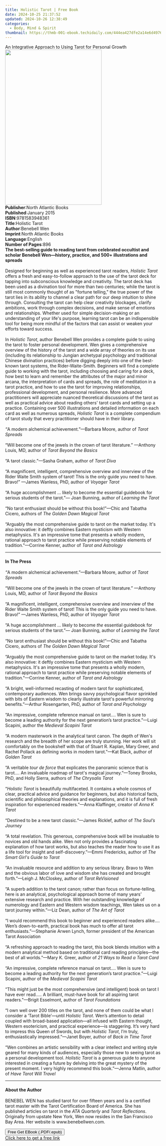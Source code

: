 ```yaml
---
title: Holistic Tarot | Free Book
date: 2024-10-25 21:37:52
updated: 2024-10-26 12:38:49
categories:
  - Body, Mind & Spirit
thumbnail: https://thmb-001-ebook.techidaily.com/444ea427dfe2a14e6d4976d955440717ca12e3883158b7ac9faad80dd7e0a0f9.jpg
---
```

<main id="book-container">
  <div class="flex flex-col">
    <div class="book-brief flex-1 py-6 px-4 sm:p-6 md:py-10 md:px-8">
      <!-- brief-->
      <div class="book-brief-main">
        An Integrative Approach to Using Tarot for Personal Growth
      </div>
    </div>
    <div
      class="book-meta-info flex-1 grid gap-4 col-start-1 col-end-3 row-start-1 sm:mb-6 sm:grid-cols-4 lg:gap-6 lg:col-start-2 lg:row-end-6 lg:row-span-6 lg:mb-0"
    >
      <div
        class="book-meta-info-left place-content-center mt-4 p-4 text-sm leading-6 col-start-2 col-span-2 dark:text-slate-400"
      >
        <img
          class="w-full h-500 object-cover rounded-lg sm:h-255 sm:col-span-2 lg:col-span-full"
          src="https://img-001-ebook.techidaily.com/891c22c4beb05427cfc136e3483fe8ea72fe8e248ace15ee5cdfca1cf40686ec.jpg"
          alt=""
          width="312"
          height="500"
        />
      </div>
      <div
        class="book-meta-info-right mt-2 col-start-1 row-start-2 col-span-3 self-center"
      >
        <!-- meta data  -->
        <div class="flex flex-col px-4 md:px-8">
          <div class="flex-1">
            <strong>Publisher</strong>:<span class="px-2"
              >North Atlantic Books</span
            >
          </div>
          <div class="flex-1">
            <strong>Published</strong>:<span class="px-2">January 2015</span>
          </div>
          <div class="flex-1">
            <strong>ISBN</strong>:<span class="px-2">9781583948361</span>
          </div>
          <div class="flex-1">
            <strong>Title</strong>:<span class="px-2">Holistic Tarot</span>
          </div>
          <div class="flex-1">
            <strong>Author</strong>:<span class="px-2">Benebell Wen</span>
          </div>
          <div class="flex-1">
            <strong>Imprint</strong>:<span class="px-2"
              >North Atlantic Books</span
            >
          </div>
          <div class="flex-1">
            <strong>Language</strong>:<span class="px-2">English</span>
          </div>
          <div class="flex-1">
            <strong>Number of Pages</strong>:<span class="px-2">896</span>
          </div>
        </div>
      </div>
    </div>
    <div class="book-description flex-1 py-6 px-4 sm:p-6 md:py-10 md:px-8">
      <div class="book-description-main">
        <div accordion-content="" id="description">
          <b
            >The best-selling guide to reading tarot from celebrated occultist
            and scholar Benebell Wen—history, practice, and 500+ illustrations
            and spreads</b
          ><br /><br />Designed for beginning as well as experienced tarot
          readers, <i>Holistic Tarot </i>offers a fresh and easy-to-follow
          approach to the use of the tarot deck for tapping into subconscious
          knowledge and creativity. The tarot deck has been used as a divination
          tool for more than two centuries; while the tarot is still most
          commonly thought of as "fortune telling," the true power of the tarot
          lies in its ability to channel a clear path for our deep intuition to
          shine through. Consulting the tarot can help clear creativity
          blockages, clarify ambitions, work through complex decisions, and make
          sense of emotions and relationships. Whether used for simple
          decision-making or an understanding of your life's purpose, learning
          tarot can be an indispensible tool for being more mindful of the
          factors that can assist or weaken your efforts toward success.<br /><br />
          In <i>Holistic Tarot</i>, author Benebell Wen provides a complete
          guide to using the tarot to foster personal development.&nbsp;Wen
          gives a comprehensive overview of&nbsp;the history of the tarot and a
          wide array of theories on its use (including its relationship to
          Jungian archetypal psychology and traditional Chinese divination
          practices) before digging deeply into&nbsp;one of the&nbsp;best-known
          tarot systems, the Rider-Waite-Smith.&nbsp;Beginners will find a
          complete guide to working with the tarot, including choosing and
          caring for a deck, how best to learn and remember the attributes of
          the major and minor arcana, the interpretation of cards and spreads,
          the role of meditation in a tarot practice, and how to use the tarot
          for improving relationships, professional development, and personal
          resilience. More advanced practitioners will appreciate nuanced
          theoretical discussions of the tarot as well as practical advice about
          reading others' tarot cards and setting up a practice. Containing over
          500 illustrations and detailed information on each card as well as
          numerous spreads, <i>Holistic Tarot</i> is a complete compendium of
          tarot study that every practitioner should have in their library.<br /><br /><i
            >“</i
          >A modern alchemical achievement.”—Barbara Moore, author of
          <i>Tarot Spreads&nbsp;<br /></i><br />“Will become one of the jewels
          in the crown of tarot literature.” —Anthony Louis, MD, author of
          <i>Tarot Beyond the Basics&nbsp;<br /></i><br />“A tarot
          classic.”—Sasha Graham, author of <i>Tarot Diva<br /></i><br />“A
          magnificent, intelligent, comprehensive overview and innerview of the
          Rider Waite Smith system of tarot! This is the only guide you need to
          have. Bravo!” —James Wanless, PhD, author of <i>Voyager Tarot<br /></i
          ><br />“A huge accomplishment … likely to become <i>the</i> essential
          guidebook for serious students of the tarot.”— Joan Bunning, author of
          <i>Learning the Tarot<br /></i><br />“No tarot enthusiast should be
          without this book!”—Chic and Tabatha Cicero, authors of
          <i>The Golden Dawn Magical Tarot<br /></i><br />“Arguably the most
          comprehensive guide to tarot on the market today. It's also
          innovative: it deftly combines Eastern mysticism with Western
          metaphysics. It's an impressive tome that presents a wholly modern,
          rational approach to tarot practice while preserving notable elements
          of tradition."—Corrine Kenner, author of <i>Tarot and Astrology</i>
        </div>
        <div class="accordion-fader"></div>
      </div>
    </div>
    <div class="book-excerpts flex-1 py-6 px-4 sm:p-6 md:py-10 md:px-8">
      <!-- excerpts-->
      <div class="book-excerpts-main">
        <hr />
        <h4 class="placeholder placeholder-heading">
          <span>In The Press</span>
        </h4>
        <p>
          <i>“</i>A modern alchemical achievement.”—Barbara Moore, author of
          <i>Tarot Spreads <br /></i><br />
          “Will become one of the jewels in the crown of tarot literature.”
          —Anthony Louis, MD, author of <i>Tarot Beyond the Basics <br /></i
          ><br />
          “A magnificent, intelligent, comprehensive overview and innerview of
          the Rider Waite Smith system of tarot! This is the only guide you need
          to have. Bravo!” —James Wanless, PhD, author of
          <i>Voyager Tarot<br /></i><br />“A huge accomplishment … likely to
          become <i>the</i> essential guidebook for serious students of the
          tarot.”— Joan Bunning, author of <i>Learning the Tarot<br /></i
          ><br />“No tarot enthusiast should be without this book!”—Chic and
          Tabatha Cicero, authors of <i>The Golden Dawn Magical Tarot<br /></i
          ><br />“Arguably the most comprehensive guide to tarot on the market
          today. It's also innovative: it deftly combines Eastern mysticism with
          Western metaphysics. It's an impressive tome that presents a wholly
          modern, rational approach to tarot practice while preserving notable
          elements of tradition."—Corrine Kenner, author of
          <i>Tarot and Astrology<br /></i><br />“A bright, well-informed
          recasting of modern tarot for sophisticated, contemporary audiences.
          Wen brings savvy psychological flavor sprinkled with bits of Eastern
          wisdom to clearly illustrate tarot's powerful mirroring
          benefits.”—Arthur Rosengarten, PhD, author of
          <i>Tarot and Psychology<br /></i><br />“An impressive, complete
          reference manual on tarot.… Wen is sure to become a leading authority
          for the next generation’s tarot practice.”—Luigi Scapini, author the
          <i>Medieval Scapini Tarot<br /></i><br />
          “A modern masterwork in the analytical tarot canon. The depth of Wen's
          research and the breadth of her scope are truly stunning. Her work
          will sit comfortably on the bookshelf with that of Stuart R. Kaplan,
          Mary Greer, and Rachel Pollack as defining works in modern tarot.”—Kat
          Black, author of <i>Golden Tarot<br /></i><br />
          “A veritable <i>tour de force</i> that explicates the panoramic
          science that is tarot.… An invaluable roadmap of tarot's magical
          journey.”—Toney Brooks, PhD, and Holly Sierra, authors of
          <i>The Chrysalis Tarot<br /></i><br />
          “<i>Holistic Tarot</i> is beautifully multifaceted. It contains a
          whole cosmos of clear, practical advice and guidance for beginners,
          but also historical facts, scientific and philosophical theories and
          explanations, and it is full of fresh inspiration for experienced
          readers.”—Anna Klaffinger, creator of <i>Anna K Tarot<br /></i
          ><br />“Destined to be a new tarot classic.”—James Ricklef, author of
          <i>The Soul’s Journey<br /></i><br />“A total revelation. This
          generous, comprehensive book will be invaluable to novices and old
          hands alike. Wen not only provides a fascinating explanation of how
          tarot works, but also teaches the reader how to use it as a life tool
          for insight and self-discovery.”—Emmi Fredericks, author of
          <i>The Smart Girl's Guide to Tarot<br /></i><br />“An invaluable
          resource and addition to any serious library. Bravo to Wen and the
          obvious labor of love and wisdom she has created and brought
          forth.”—Leigh J. McCloskey, author of <i>Tarot ReVisioned<br /></i
          ><br />“A<i> </i>superb addition to the tarot canon; rather than focus
          on fortune-telling, here is an analytical, psychological approach
          borne of many years’ extensive research and practice. With her
          outstanding knowledge of numerology and Eastern and Western wisdom
          teachings, Wen takes us on a tarot journey within.”—Liz Dean, author
          of <i>The Art of Tarot<br /></i><br />“I would recommend this book to
          beginner and experienced readers alike.… Wen’s down-to-earth,
          practical book has much to offer all tarot enthusiasts.”—Stephanie
          Arwen Lynch, former president of the American Tarot Association<br /><br />“A
          refreshing approach to reading the tarot, this book blends intuition
          with a modern analytical method based on traditional card reading
          principles—the best of all worlds.”—Mary K. Greer, author of
          <i>21 Ways to Read a Tarot Card<br /></i><br />“An impressive,
          complete reference manual on tarot.… Wen is sure to become a leading
          authority for the next generation’s tarot practice.”—Luigi Scapini,
          author of the <i>Medieval Scapini Tarot<br /></i><br />“This might
          just be the most comprehensive (and intelligent) book on tarot I have
          ever read.…<i>.</i> A brilliant, must-have book for all aspiring tarot
          readers."—Brigit Esselmont, author of <i>Tarot Foundations</i>
          <br /><br />“I own well over 200 titles on the tarot, and none of them
          could be what I consider a ‘Tarot Bible’—until <i>Holistic Tarot</i>.
          Wen’s attention to detail coupled with broad-based application—all
          infused with Eastern thought, Western esotericism, and practical
          experience—is staggering. It’s very hard to impress this Queen of
          Swords, but with <i>Holistic Tarot</i>, I’m truly, enthusiastically
          impressed.”—Janet Boyer, author of <i>Back in Time Tarot<br /></i
          ><br />“Wen combines an artistic sensibility with a clear intellect
          and writing style geared for many kinds of audiences, especially those
          new to seeing tarot as a personal development tool.
          <i>Holistic Tarot</i> is a generous guide to anyone interested in
          creating a future by delving into the great mystery of the present
          moment. I very highly recommend this book.”—Jenna Matlin, author of
          <i>Have Tarot Will Travel</i>
        </p>
      </div>
    </div>
    <div class="book-about-author flex-1 py-6 px-4 sm:p-6 md:py-10 md:px-8">
      <!-- about author-->
      <div class="book-main-author-main">
        <hr />
        <h4 class="placeholder placeholder-heading">
          <span>About the Author</span>
        </h4>
        <p>
          BENEBEL WEN has studied tarot for over fifteen years and is a
          certified tarot master with the Tarot Certification Board of America.
          She has published articles on tarot in the <i>ATA Quarterly</i> and
          <i>Tarot Reflections</i>. Originally from upstate New York, Wen now
          resides in the San Francisco Bay Area. Her website is
          www.benebellwen.com.
        </p>
      </div>
    </div>
    <div class="book-free-get flex-1 py-6 px-4 sm:p-6 md:py-10 md:px-8">
      <button
        id="btn-free-get"
        class="bg-blue-500 hover:bg-blue-700 text-white font-bold py-2 px-4 rounded"
      >
        Free Get EBook (.PDF/.epub)
      </button>
      <div id="countdown-display" class="px-2 text-lg mt-2"></div>
      <a
        id="free-link"
        class="hidden bg-blue-500 hover:bg-blue-700 text-white font-bold py-2 px-4 rounded"
        href="https://www.ebooks.com/en-us/book/1740516/holistic-tarot/benebell-wen/"
        target="_blank"
        >Click here to get a free link</a
      >
    </div>
    <script>
      let countdownTime = 0;
      let countdownInterval = null;
      document
        .getElementById('btn-free-get')
        .addEventListener('click', startCountdown);
      function startCountdown() {
        countdownTime = new Date().getTime() + 60000 * 3;
        countdownInterval = setInterval(updateCountdown, 1000);
        document.getElementById('btn-free-get').disabled = true;
        document
          .getElementById('btn-free-get')
          .classList.add('bg-gray-500', 'cursor-not-allowed');
      }
      function updateCountdown() {
        let currentTime = new Date().getTime();
        let timeLeft = countdownTime - currentTime;
        let secondsLeft = Math.floor(timeLeft / 1000);
        document.getElementById('countdown-display').innerHTML =
          `Remaining time: ${secondsLeft} seconds.`;
        if (secondsLeft <= 0) {
          clearInterval(countdownInterval);
          document.getElementById('btn-free-get').classList.add('hidden');
          document.getElementById('free-link').classList.remove('hidden');
          document.getElementById('countdown-display').innerHTML = '';
        }
      }
    </script>
  </div>
</main>
